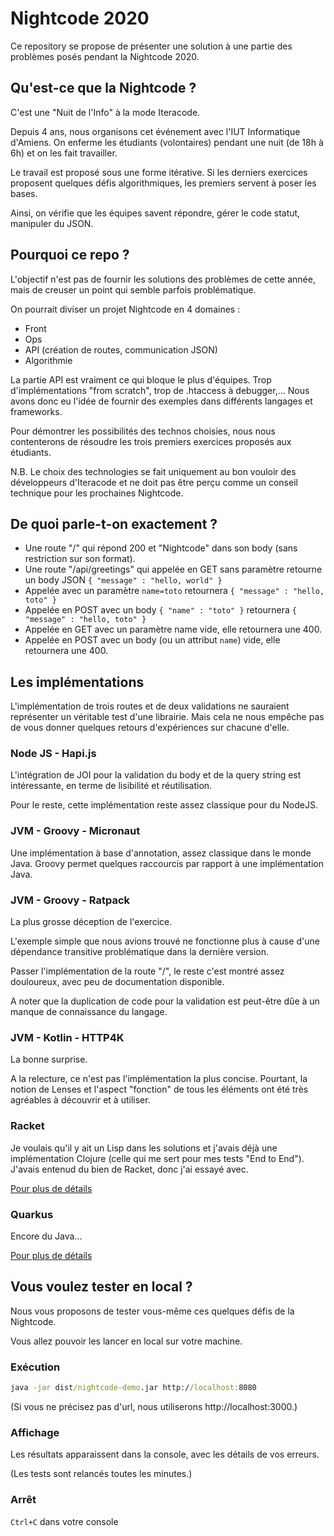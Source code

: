 # Nightcode 2020

Ce repository se propose de présenter une solution à une partie des problèmes posés pendant la Nightcode 2020.

## Qu'est-ce que la Nightcode ?

C'est une "Nuit de l'Info" à la mode Iteracode.

Depuis 4 ans, nous organisons cet événement avec l'IUT Informatique d'Amiens. On enferme les étudiants (volontaires) pendant une nuit (de 18h à 6h) et on les fait travailler.

Le travail est proposé sous une forme itérative. Si les derniers exercices proposent quelques défis algorithmiques, les premiers servent à poser les bases.

Ainsi, on vérifie que les équipes savent répondre, gérer le code statut, manipuler du JSON.

## Pourquoi ce repo ?

L'objectif n'est pas de fournir les solutions des problèmes de cette année, mais de creuser un point qui semble parfois problématique.

On pourrait diviser un projet Nightcode en 4 domaines :

- Front
- Ops
- API (création de routes, communication JSON)
- Algorithmie

La partie API est vraiment ce qui bloque le plus d'équipes. Trop d'implémentations "from scratch", trop de .htaccess à debugger,... Nous avons donc eu l'idée de fournir des exemples dans différents langages et frameworks.

Pour démontrer les possibilités des technos choisies, nous nous contenterons de résoudre les trois premiers exercices proposés aux étudiants.

N.B. Le choix des technologies se fait uniquement au bon vouloir des développeurs d'Iteracode et ne doit pas être perçu comme un conseil technique pour les prochaines Nightcode.

## De quoi parle-t-on exactement ?

- Une route "/" qui répond 200 et "Nightcode" dans son body (sans restriction sur son format).
- Une route "/api/greetings" qui appelée en GET sans paramètre retourne un body JSON `{ "message" : "hello, world" }`
- Appelée avec un paramètre `name=toto` retournera `{ "message" : "hello, toto" }`
- Appelée en POST avec un body `{ "name" : "toto" }` retournera `{ "message" : "hello, toto" }`
- Appelée en GET avec un paramètre name vide, elle retournera une 400.
- Appelée en POST avec un body (ou un attribut `name`) vide, elle retournera une 400.

## Les implémentations

L'implémentation de trois routes et de deux validations ne sauraient représenter un véritable test d'une librairie. Mais cela ne nous empêche pas de vous donner quelques retours d'expériences sur chacune d'elle.

### Node JS - Hapi.js

L'intégration de JOI pour la validation du body et de la query string est intéressante, en terme de lisibilité et réutilisation.

Pour le reste, cette implémentation reste assez classique pour du NodeJS.

### JVM - Groovy - Micronaut

Une implémentation à base d'annotation, assez classique dans le monde Java. Groovy permet quelques raccourcis par rapport à une implémentation Java.

### JVM - Groovy - Ratpack

La plus grosse déception de l'exercice.

L'exemple simple que nous avions trouvé ne fonctionne plus à cause d'une dépendance transitive problématique dans la dernière version.

Passer l'implémentation de la route "/", le reste c'est montré assez douloureux, avec peu de documentation disponible.

A noter que la duplication de code pour la validation est peut-être dûe à un manque de connaissance du langage.

### JVM - Kotlin - HTTP4K

La bonne surprise.

A la relecture, ce n'est pas l'implémentation la plus concise. Pourtant, la notion de Lenses et l'aspect "fonction" de tous les éléments ont été très agréables à découvrir et à utiliser.

### Racket

Je voulais qu'il y ait un Lisp dans les solutions et j'avais déjà une implémentation Clojure (celle qui me sert pour mes tests "End to End"). J'avais entenud du bien de Racket, donc j'ai essayé avec.

[Pour plus de détails](./racket/README.md)

### Quarkus

Encore du Java...

[Pour plus de détails](./nightcode-quarkus/README.md)

## Vous voulez tester en local ?

Nous vous proposons de tester vous-même ces quelques défis de la Nightcode.

Vous allez pouvoir les lancer en local sur votre machine.

### Exécution

```cmd
java -jar dist/nightcode-demo.jar http://localhost:8080
```

(Si vous ne précisez pas d'url, nous utiliserons http://localhost:3000.)

### Affichage

Les résultats apparaissent dans la console, avec les détails de vos erreurs.

(Les tests sont relancés toutes les minutes.)

### Arrêt

`Ctrl+C` dans votre console
